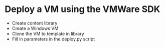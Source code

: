 # Deploy a VM using the VMWare SDK

* Create content library
* Create a Windows VM 
* Clone the VM to template in library
* Fill in parameters in the deploy.py script
